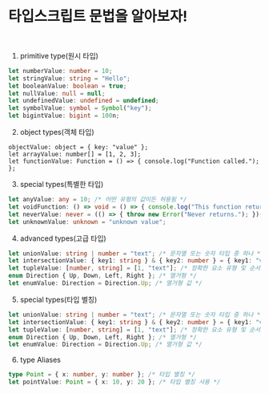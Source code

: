 # 타입스크립트 문법을 알아보자!

<br />

1) primitive type(원시 타입)
```typescript
let numberValue: number = 10;
let stringValue: string = "Hello";
let booleanValue: boolean = true;
let nullValue: null = null;
let undefinedValue: undefined = undefined;
let symbolValue: symbol = Symbol("key");
let bigintValue: bigint = 100n;
```

2) object types(객체 타입)
```typescriptlet
objectValue: object = { key: "value" };
let arrayValue: number[] = [1, 2, 3];
let functionValue: Function = () => { console.log("Function called."); };
```

3) special types(특별한 타입)
```typescript
let anyValue: any = 10; /* 어떤 유형의 값이든 허용됨 */
let voidFunction: () => void = () => { console.log("This function returns nothing."); };
let neverValue: never = (() => { throw new Error("Never returns."); })();
let unknownValue: unknown = "unknown value";
```

4) advanced types(고급 타입)
```typescript
let unionValue: string | number = "text"; /* 문자열 또는 숫자 타입 중 하나 */
let intersectionValue: { key1: string } & { key2: number } = { key1: "value", key2: 10 }; /* 두 타입의 교집합 */
let tupleValue: [number, string] = [1, "text"]; /* 정확한 요소 유형 및 순서를 가진 배열 */
enum Direction { Up, Down, Left, Right }; /* 열거형 */
let enumValue: Direction = Direction.Up; /* 열거형 값 */
```

5) special types(타입 별칭)
```typescript
let unionValue: string | number = "text"; /* 문자열 또는 숫자 타입 중 하나 */
let intersectionValue: { key1: string } & { key2: number } = { key1: "value", key2: 10 }; /* 두 타입의 교집합 */
let tupleValue: [number, string] = [1, "text"]; /* 정확한 요소 유형 및 순서를 가진 배열 */
enum Direction { Up, Down, Left, Right }; /* 열거형 */
let enumValue: Direction = Direction.Up; /* 열거형 값 */
```

6) type Aliases
```typescript
type Point = { x: number, y: number }; /* 타입 별칭 */
let pointValue: Point = { x: 10, y: 20 }; /* 타입 별칭 사용 */
```
